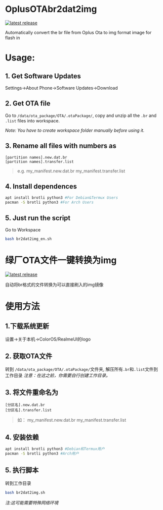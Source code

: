# OplusOTAbr2dat2img
[![latest release](https://img.shields.io/github/v/tag/xxtvrxx233/OplusOTAbr2dat2img?color=green&include_prereleases&label=version&sort=semver&style=flat-square)](https://github.com/xxtvrxx233/OplusOTAbr2dat2img)

Automatically convert the br file from Oplus Ota to img format image for flash in
# Usage:
## 1. Get Software Updates
Settings→About Phone→Software Updates→Download
## 2. Get OTA file
Go to `/data/ota_package/OTA/.otaPackage/`, copy and unzip all the `.br` and `.list` 
files into workspace.

_Note: You have to create workspace folder manually before using it._
## 3. Rename all files with numbers as
```
[partition names].new.dat.br
[partition names].transfer.list
```
> e.g.
> my_manifest.new.dat.br
> my_manifest.transfer.list

## 4. Install dependences
```bash
apt install brotli python3 #For Debian&Termux Users
pacman -S brotli python3 #For Arch Users
```
## 5. Just run the script
Go to Workspace
``` bash
bash br2dat2img_en.sh
```

# 绿厂OTA文件一键转换为img
[![latest release](https://img.shields.io/github/v/tag/xxtvrxx233/OplusOTAbr2dat2img?color=green&include_prereleases&label=version&sort=semver&style=flat-square)](https://github.com/xxtvrxx233/OplusOTAbr2dat2img)

自动将br格式的文件转换为可以直接刷入的img镜像

# 使用方法
## 1.下载系统更新
设置→关于本机→ColorOS/RealmeUI的logo
## 2. 获取OTA文件
转到 `/data/ota_package/OTA/.otaPackage/`文件夹, 解压所有`.br`和`.list`文件到工作目录
_注意：在这之前，你需要自行创建工作目录。_

## 3. 将文件重命名为
```
[分区名].new.dat.br
[分区名].transfer.list
```
> 如：
> my_manifest.new.dat.br
> my_manifest.transfer.list
## 4. 安装依赖
```bash
apt install brotli python3 #Debian和Termux用户
pacman -S brotli python3 #Arch用户
```
## 5. 执行脚本
转到工作目录
```bash
bash br2dat2img.sh
```
_注:这可能需要特殊网络环境_
